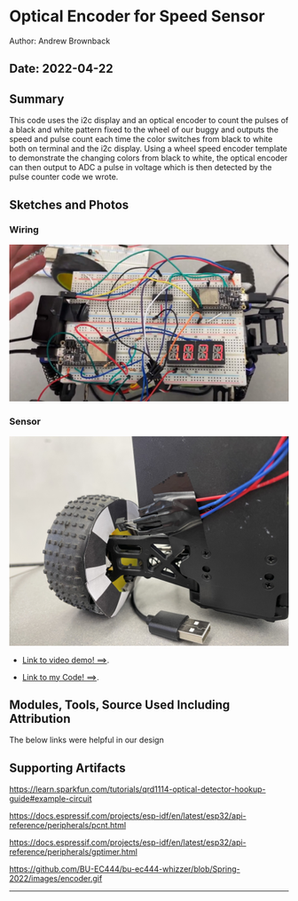#  Optical Encoder for Speed Sensor

Author: Andrew Brownback

Date: 2022-04-22
-----

## Summary

This code uses the i2c display and an optical encoder to count the pulses of a black and white pattern fixed to the wheel of our buggy and outputs the speed and pulse count each time the color switches from black to white both on terminal and the i2c display. Using a wheel speed encoder template to demonstrate the changing colors from black to white, the optical encoder can then output to ADC a pulse in voltage which is then detected by the pulse counter code we wrote. 

## Sketches and Photos

### Wiring
![Wiring](./images/wiring.jpg)
### Sensor
![Terminal](./images/sensor.jpg)

- [Link to video demo! ==>](https://drive.google.com/file/d/1W1bHLQvz5nY5Ga4VFWq3KZCgxmWCzKjq/view?usp=sharing).


- [Link to my Code! ==>](https://github.com/BU-EC444/Brownback-Andrew/tree/master/skills/cluster-5/32/code).

## Modules, Tools, Source Used Including Attribution

The below links were helpful in our design

## Supporting Artifacts

https://learn.sparkfun.com/tutorials/qrd1114-optical-detector-hookup-guide#example-circuit

https://docs.espressif.com/projects/esp-idf/en/latest/esp32/api-reference/peripherals/pcnt.html

https://docs.espressif.com/projects/esp-idf/en/latest/esp32/api-reference/peripherals/gptimer.html

https://github.com/BU-EC444/bu-ec444-whizzer/blob/Spring-2022/images/encoder.gif

-----
